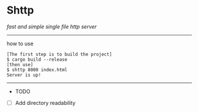 # Shttp

*fast and simple single file http server*



---
how to use 
```shell
[The first step is to build the project]
$ cargo build --release
[then use]
$ shttp 8000 index.html
Server is up!
```
---
* TODO
- [ ] Add directory readability